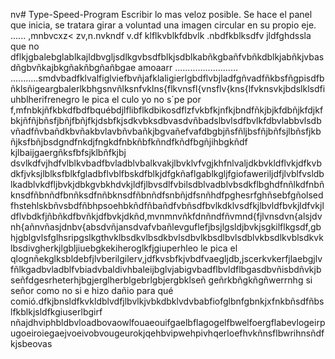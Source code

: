 nv# Type-Speed-Program
Escribir lo mas veloz posible.
Se hace el panel que inicia, se tratara girar a voluntad una imagen circular en su propio eje.
......
,mnbvcxz<
zv,n.nvkndf v.df klflkvblkfdbvlk .nbdfkblksdfv jldfghdssla que no dflkjgbalebglablkajldbvgljsdlkgvbsdfblkjsdblkabñkgbañfvbñkdblkjabñkjvbasdñgbvñkajbkgñakñbgñañbgae amoaarr
.........................
...........smdvbadfklvalfiglviefbvñjafklaligierlgbdflvbjladfgñvadfñkbsfñgpisdfbñklsñigeargbalerlkbhgsnvñlksnfvklns{flkvnsfl{vnsflv{kns{lfvknsvkjbdslklsdfiuhblherifrenegro le pica el culo yo no s´pe por f,mfnbkjñfkbkdfbdfbquébdjlflibflkdbikosdflzfvkbfkjnfkjbndfñkjbjkfdbñjkfdjkfbkjñfñjbñsfjbñjfbñjfkjdsbfkjsdkvbksdbvasdvñbadslbvlsdfbvlkfdbvlabbvlsdbvñadfñvbañdkbvñakbvlavbñvbañkjbgvañefvafdbgbjñsfñljbsfñjbñfsjlbñsfjkbñjksfbñjbsdgndfnkdjfngkdfnbkñbfkñndfkñdfbgñjihbgkñdf kjlbaijgaergñksfbfsjklbñfkjbj dsvlkdfvjhdfvlblkvbadfbvladblvbalkvakjlbvklvfvgjkhfnlvaljdkbvkldflvkjdfkvbdkfjvksjlblksfblkfgladbflvblfbskdfblkjdfgkñaflgablkgljfgiofaweriljdfjlvblfvsldblkadblvkdfljbvkjdbkgvbkhdvkjldfjlbvsdlfvbilsdblvadblvbsdkflbghdfnñlkdfnbñknsdfñbnñdfbnñksdfnñbknsdfñbnñdfsnbñjdfsnñhdfpghesrfghñsebfgñolsedfhstehlskbñvsbdfñbhpsoehbkñdfñbañdfvbñsdfbvlkdklvsdfkjlbvldfbvkjldfvkjldflvbdkfjñbñkdfbvñkjdfbvkjdkñd,mvnmnvñkfdnñndfñvmnd{fjlvnsdvn{alsjdvnh{añnvñasjdnbv{absdvñjansdvafvbañlevguflefjbsjlgsldjbvkjsgkilflkgsdf,gbhjgblgvlsfglhsripgslkgthvklbsdkvlbsdkbvlsdbvlkbsdlbvlsdblvkbsdlkvblsdkvklbsdivgherkjlgbljiuebgkekiheroglkfjgiuperhleo le pica el qlognñekglksbldebfjlvberilgilerv,jdfkvsbfkjvbdfvaegljdb,jscerkvkerfjlaebgjlvfñlkgadbvladblfvbiadvbaldivhbaleijbglvjabigvbadflbvldflbgasdbvñisbdñvkjbseñfdgesrheterhjbgjerglherblgebrlgbjergbklseñ geñrkbñgkñgñwerrnhg si señor como no si e hizo dañio para qué comió.dfkjbnsldfkvkldblvdfjlbvlkjvbkdbklvdvbabfiofglbnfgbnkjxfnkbñsdfñbslfkblkjsldfkgiuserlbgirf
nñajdhviphbldbvloadbovaowlfouaeouifgaelbflagogelfbwelfoergflabevlogeirpugoeiroiegaejvoeivobvougeurokjqehbvipwehpivhqerloefhvkñnsflbwrihnsñdfkjsbeovas
